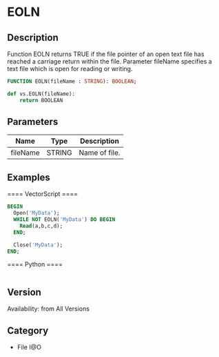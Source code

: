 # EOLN

## Description
Function EOLN returns TRUE if the file pointer of an open text file has reached a carriage return within the file. Parameter fileName specifies a text file which is open for reading or writing.

```pascal
FUNCTION EOLN(fileName : STRING): BOOLEAN;
```

```python
def vs.EOLN(fileName):
    return BOOLEAN
```

## Parameters
|Name|Type|Description|
|---|---|---|
|fileName|STRING|Name of file.|

## Examples
==== VectorScript ====
```pascal
BEGIN
  Open('MyData');
  WHILE NOT EOLN('MyData') DO BEGIN
    Read(a,b,c,d);
  END;

  Close('MyData');
END;
```
==== Python ====
```python

```

## Version
Availability: from All Versions

## Category
* File I@O


